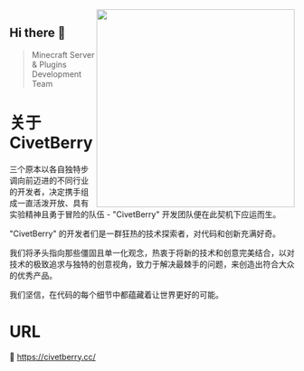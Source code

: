<img align="right" src="https://avatars.githubusercontent.com/u/183881841?s=350&v=4" width="350" height="350" />

## Hi there 👋

> Minecraft Server & Plugins Development Team

# 关于 CivetBerry

三个原本以各自独特步调向前迈进的不同行业的开发者，决定携手组成一直活泼开放、具有实验精神且勇于冒险的队伍 - "CivetBerry" 开发团队便在此契机下应运而生。

"CivetBerry" 的开发者们是一群狂热的技术探索者，对代码和创新充满好奇。

我们将矛头指向那些僵固且单一化观念，热衷于将新的技术和创意完美结合，以对技术的极致追求与独特的创意视角，致力于解决最棘手的问题，来创造出符合大众的优秀产品。

我们坚信，在代码的每个细节中都蕴藏着让世界更好的可能。

# URL

🔗 https://civetberry.cc/
